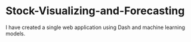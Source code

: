 # Stock-Visualizing-and-Forecasting
I have created a single web application using Dash and machine learning models. 

